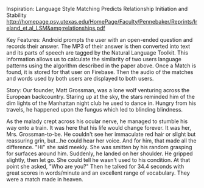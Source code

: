 Inspiration: Language Style Matching Predicts Relationship Initiation and Stability http://homepage.psy.utexas.edu/HomePage/Faculty/Pennebaker/Reprints/Ireland_et.al_LSM&amp;relationships.pdf

Key Features: Android prompts the user with an open-ended question and records their answer. The MP3 of their answer is then converted into text and its parts of speech are tagged by the Natural Language Toolkit. This information allows us to calculate the similarity of two users language patterns using the algorithm described in the paper above. Once a Match is found, it is stored for that user on Firebase. Then the audio of the matches and words used by both users are displayed to both users.

Story: Our founder, Matt Grossman, was a lone wolf venturing across the European backcountry. Staring up at the sky, the stars reminded him of the dim lights of the Manhattan night club he used to dance in. Hungry from his travels, he happened upon the fungus which led to blinding blindness.

As the malady crept across his ocular nerve, he managed to stumble his way onto a train. It was here that his life would change forever. It was her, Mrs. Grossman-to-be. He couldn't see her immaculate red hair or slight but reassuring grin, but...he could hear her voice. And for him, that made all the difference. "Hi" she said meekly. She was smitten by his random grasping for surfaces around him. Suddenly, he landed on her shoulder. He gripped slightly, then let go. She could tell he wasn't used to his condition. At that point she asked, "Who are you?" Then he talked for 34.4 seconds with great scores in words/minute and an excellent range of vocabulary. They were a match made in heaven.
